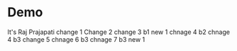 # Demo
It's Raj Prajapati
change 1
Change 2
change 3 b1
new 1
chnage 4 b2
chnage 4 b3
change 5
chnage 6 b3
chnage 7 b3
new 1
